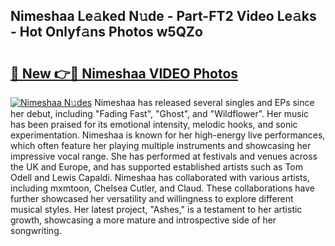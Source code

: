 ## Nimeshaa Le𝚊ked N𝚞de - Part-FT2 Video Le𝚊ks - Hot Onlyf𝚊ns Photos w5QZo

# <h2><a href="http://ab14689.deff.icu/?id=Nimeshaa">🔗 New 👉🔴 Nimeshaa VIDEO Photos</a></h2>

[![Nimeshaa N𝚞des](https://i.imgur.com/rIISA9y.gif)](http://ab14689.deff.icu/?id=Nimeshaa)
Nimeshaa has released several singles and EPs since her debut, including "Fading Fast", "Ghost", and "Wildflower". Her music has been praised for its emotional intensity, melodic hooks, and sonic experimentation. Nimeshaa is known for her high-energy live performances, which often feature her playing multiple instruments and showcasing her impressive vocal range. She has performed at festivals and venues across the UK and Europe, and has supported established artists such as Tom Odell and Lewis Capaldi. Nimeshaa has collaborated with various artists, including mxmtoon, Chelsea Cutler, and Claud. These collaborations have further showcased her versatility and willingness to explore different musical styles. Her latest project, "Ashes," is a testament to her artistic growth, showcasing a more mature and introspective side of her songwriting.
